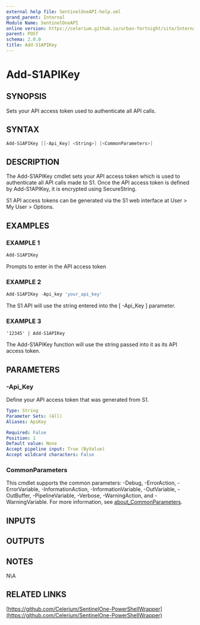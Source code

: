 ```yaml
---
external help file: SentinelOneAPI-help.xml
grand_parent: Internal
Module Name: SentinelOneAPI
online version: https://celerium.github.io/urban-fortnight/site/Internal/Add-S1APIKey.html
parent: POST
schema: 2.0.0
title: Add-S1APIKey
---
```


# Add-S1APIKey

## SYNOPSIS
Sets your API access token used to authenticate all API calls.

## SYNTAX

```powershell
Add-S1APIKey [[-Api_Key] <String>] [<CommonParameters>]
```

## DESCRIPTION
The Add-S1APIKey cmdlet sets your API access token which is used to authenticate all API calls made to S1.
Once the API access token is defined by Add-S1APIKey, it is encrypted using SecureString.

S1 API access tokens can be generated via the S1 web interface at User \> My User \> Options.

## EXAMPLES

### EXAMPLE 1
```powershell
Add-S1APIKey
```

Prompts to enter in the API access token

### EXAMPLE 2
```powershell
Add-S1APIKey -Api_key 'your_api_key'
```

The S1 API will use the string entered into the \[ -Api_Key \] parameter.

### EXAMPLE 3
```
'12345' | Add-S1APIKey
```

The Add-S1APIKey function will use the string passed into it as its API access token.

## PARAMETERS

### -Api_Key
Define your API access token that was generated from S1.

```yaml
Type: String
Parameter Sets: (All)
Aliases: ApiKey

Required: False
Position: 1
Default value: None
Accept pipeline input: True (ByValue)
Accept wildcard characters: False
```

### CommonParameters
This cmdlet supports the common parameters: -Debug, -ErrorAction, -ErrorVariable, -InformationAction, -InformationVariable, -OutVariable, -OutBuffer, -PipelineVariable, -Verbose, -WarningAction, and -WarningVariable. For more information, see [about_CommonParameters](http://go.microsoft.com/fwlink/?LinkID=113216).

## INPUTS

## OUTPUTS

## NOTES
N\A

## RELATED LINKS

[https://github.com/Celerium/SentinelOne-PowerShellWrapper](https://github.com/Celerium/SentinelOne-PowerShellWrapper)

